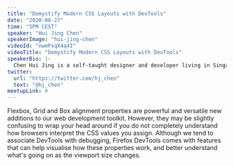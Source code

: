 ```yaml
---
title: "Demystify Modern CSS Layouts with DevTools"
date: "2020-08-27"
time: "5PM CEST"
speaker: "Hui Jing Chen"
speakerImage: "hui-jing-chen"
videoId: "nwmPsqX4q4I"
videoTitle: "Demystify Modern CSS Layouts with DevTools"
speakerBio: |-
  Chen Hui Jing is a self-taught designer and developer living in Singapore, with an inordinate love for CSS, as evidenced by her blog, that is mostly about CSS, and her tweets, which are largely about typography and the web. She used to play basketball full-time and launched her web career during downtime between training sessions. Hui Jing is currently focusing on growing developer engagement around the APAC region.
twitter:
  url: "https://twitter.com/hj_chen"
  text: "@hj_chen"
meetupLink: #
---
```


Flexbox, Grid and Box alignment properties are powerful and versatile new additions to our web development toolkit. However, they may be slightly confusing to wrap your head around if you do not completely understand how browsers interpret the CSS values you assign. Although we tend to associate DevTools with debugging, Firefox DevTools comes with features that can help visualise how these properties work, and better understand what's going on as the viewport size changes.
